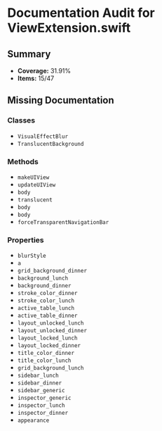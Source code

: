 # Documentation Audit for ViewExtension.swift

## Summary

- **Coverage:** 31.91%
- **Items:** 15/47

## Missing Documentation

### Classes
- `VisualEffectBlur`
- `TranslucentBackground`

### Methods
- `makeUIView`
- `updateUIView`
- `body`
- `translucent`
- `body`
- `body`
- `forceTransparentNavigationBar`

### Properties
- `blurStyle`
- `a`
- `grid_background_dinner`
- `background_lunch`
- `background_dinner`
- `stroke_color_dinner`
- `stroke_color_lunch`
- `active_table_lunch`
- `active_table_dinner`
- `layout_unlocked_lunch`
- `layout_unlocked_dinner`
- `layout_locked_lunch`
- `layout_locked_dinner`
- `title_color_dinner`
- `title_color_lunch`
- `grid_background_lunch`
- `sidebar_lunch`
- `sidebar_dinner`
- `sidebar_generic`
- `inspector_generic`
- `inspector_lunch`
- `inspector_dinner`
- `appearance`
